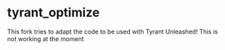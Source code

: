 tyrant_optimize
===============
This fork tries to adapt the code to be used with Tyrant Unleashed!
This is not working at the moment